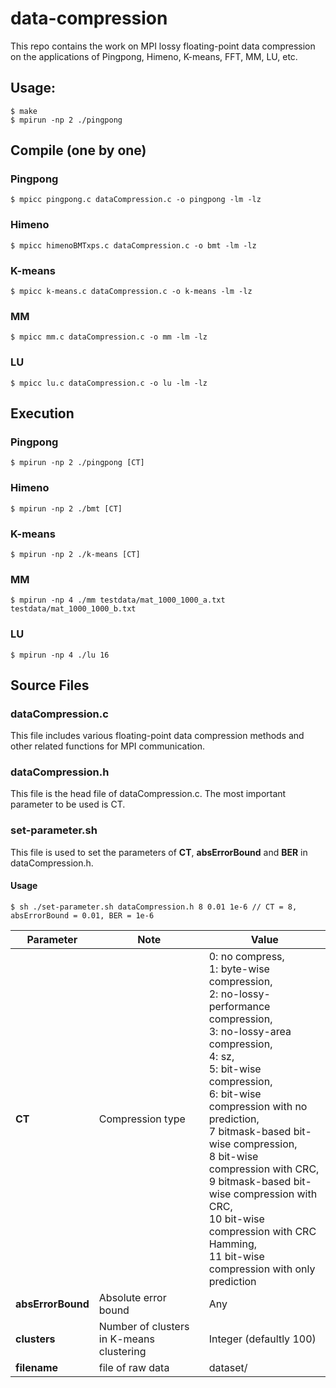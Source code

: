 # data-compression
This repo contains the work on MPI lossy floating-point data compression on the applications of Pingpong, Himeno, K-means, FFT, MM, LU, etc. 

## Usage: 
```shell
$ make
$ mpirun -np 2 ./pingpong
```

## Compile (one by one)
### Pingpong
```shell
$ mpicc pingpong.c dataCompression.c -o pingpong -lm -lz
```
### Himeno
```shell
$ mpicc himenoBMTxps.c dataCompression.c -o bmt -lm -lz
```
### K-means
```shell
$ mpicc k-means.c dataCompression.c -o k-means -lm -lz
```

### MM
```shell
$ mpicc mm.c dataCompression.c -o mm -lm -lz
```

### LU
```shell
$ mpicc lu.c dataCompression.c -o lu -lm -lz
```

## Execution 
### Pingpong
```shell
$ mpirun -np 2 ./pingpong [CT]
```
### Himeno
```shell
$ mpirun -np 2 ./bmt [CT]
```
### K-means
```shell
$ mpirun -np 2 ./k-means [CT]
```

### MM
```shell
$ mpirun -np 4 ./mm testdata/mat_1000_1000_a.txt testdata/mat_1000_1000_b.txt
```

### LU
```shell
$ mpirun -np 4 ./lu 16
```

## Source Files
### dataCompression.c
This file includes various floating-point data compression methods and other related functions for MPI communication.

### dataCompression.h
This file is the head file of dataCompression.c. The most important parameter to be used is CT.

### set-parameter.sh
This file is used to set the parameters of **CT**, **absErrorBound** and **BER** in dataCompression.h.
#### Usage
```shell
$ sh ./set-parameter.sh dataCompression.h 8 0.01 1e-6 // CT = 8, absErrorBound = 0.01, BER = 1e-6
```

| Parameter | Note | Value |
| --- | --- | --- |
| **CT** | Compression type |  0: no compress, <br> 1: byte-wise compression, <br> 2: no-lossy-performance compression, <br> 3: no-lossy-area compression, <br> 4: sz, <br> 5: bit-wise compression, <br> 6: bit-wise compression with no prediction, <br> 7 bitmask-based bit-wise compression, <br> 8 bit-wise compression with CRC, <br> 9 bitmask-based bit-wise compression with CRC, <br> 10 bit-wise compression with CRC Hamming, <br> 11 bit-wise compression with only prediction |
| **absErrorBound** | Absolute error bound | Any |
| **clusters** | Number of clusters in K-means clustering | Integer (defaultly 100) |
| **filename** | file of raw data | dataset/ |

